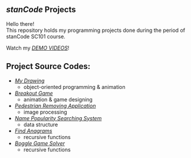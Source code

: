 ## *stanCode* Projects
Hello there!\
This repository holds my programming projects done during the period of stanCode SC101 course.

Watch my *[DEMO VIDEOS](https://drive.google.com/drive/folders/1087a-uKoaOclnakeI6EpJdQEFT0Dy6MJ?usp=sharing)*!

## Project Source Codes:
- *[My Drawing]()* 
  - object-oriented programming & animation
- *[Breakout Game]()*
  - animation & game designing
- *[Pedestrian Removing Application]()*
  - image processing
- *[Name Popularity Searching System]()*
  - data structure
- *[Find Anagrams]()*
  - recursive functions
- *[Boggle Game Solver]()*
  - recursive functions
